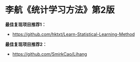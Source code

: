 # 李航《统计学习方法》第2版

**最佳复现项目推荐1：**

- https://github.com/hktxt/Learn-Statistical-Learning-Method

**最佳复现项目推荐2：**

- https://github.com/SmirkCao/Lihang

